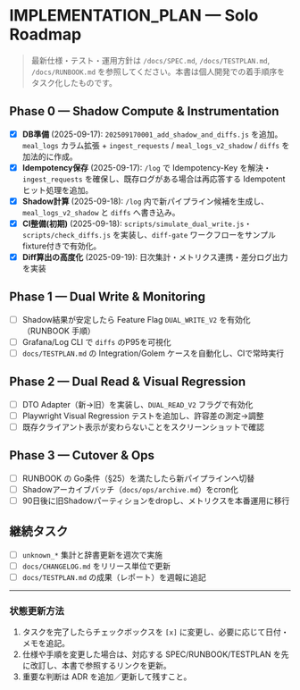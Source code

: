 # IMPLEMENTATION_PLAN — Solo Roadmap

> 最新仕様・テスト・運用方針は `/docs/SPEC.md`, `/docs/TESTPLAN.md`, `/docs/RUNBOOK.md` を参照してください。本書は個人開発での着手順序をタスク化したものです。

## Phase 0 — Shadow Compute & Instrumentation

- [x] **DB準備** (2025-09-17): `202509170001_add_shadow_and_diffs.js` を追加。`meal_logs` カラム拡張 + `ingest_requests` / `meal_logs_v2_shadow` / `diffs` を加法的に作成。
- [x] **Idempotency保存** (2025-09-17): `/log` で Idempotency-Key を解決・`ingest_requests` を確保し、既存ログがある場合は再応答する Idempotent ヒット処理を追加。
- [x] **Shadow計算** (2025-09-18): `/log` 内で新パイプライン候補を生成し、`meal_logs_v2_shadow` と `diffs` へ書き込み。
- [x] **CI整備(初期)** (2025-09-18): `scripts/simulate_dual_write.js`・`scripts/check_diffs.js` を実装し、`diff-gate` ワークフローをサンプルfixture付きで有効化。
- [x] **Diff算出の高度化** (2025-09-19): 日次集計・メトリクス連携・差分ログ出力を実装

## Phase 1 — Dual Write & Monitoring

- [ ] Shadow結果が安定したら Feature Flag `DUAL_WRITE_V2` を有効化（RUNBOOK 手順）
- [ ] Grafana/Log CLI で `diffs` のP95を可視化
- [ ] `docs/TESTPLAN.md` の Integration/Golem ケースを自動化し、CIで常時実行

## Phase 2 — Dual Read & Visual Regression

- [ ] DTO Adapter（新→旧）を実装し、`DUAL_READ_V2` フラグで有効化
- [ ] Playwright Visual Regression テストを追加し、許容差の測定→調整
- [ ] 既存クライアント表示が変わらないことをスクリーンショットで確認

## Phase 3 — Cutover & Ops

- [ ] RUNBOOK の Go条件（§25）を満たしたら新パイプラインへ切替
- [ ] Shadowアーカイブバッチ（`docs/ops/archive.md`）をcron化
- [ ] 90日後に旧Shadowパーティションをdropし、メトリクスを本番運用に移行

## 継続タスク

- [ ] `unknown_*` 集計と辞書更新を週次で実施
- [ ] `docs/CHANGELOG.md` をリリース単位で更新
- [ ] `docs/TESTPLAN.md` の成果（レポート）を週報に追記

---

### 状態更新方法

1. タスクを完了したらチェックボックスを `[x]` に変更し、必要に応じて日付・メモを追記。
2. 仕様や手順を変更した場合は、対応する SPEC/RUNBOOK/TESTPLAN を先に改訂し、本書で参照するリンクを更新。
3. 重要な判断は ADR を追加／更新して残すこと。

